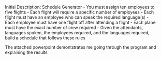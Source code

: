 Initial Description: Schedule Generator
    - You must assign ten employees to five flights
    - Each flight will require a specific number of employees
    - Each flight must have an employee who can speak the required language(s)
    - Each employee must have one flight off after attending a flight
    - Each plane must have the exact number of crew required
    - Given the attendants, languages spoken, the employees required, and the languages required, build a schedule that follows these rules

The attached powerpoint demontstrates me going through the program and explaining the results 